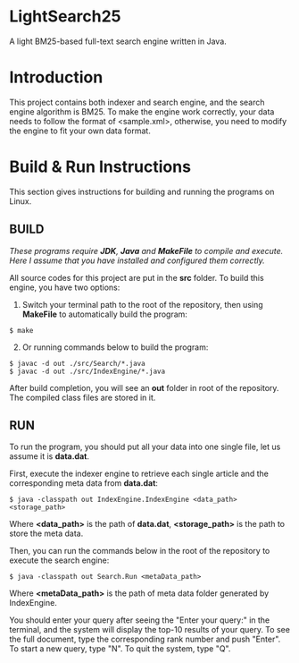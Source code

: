 # LightSearch25
A light BM25-based full-text search engine written in Java.

# **Introduction**
This project contains both indexer and search engine, and the search engine algorithm is BM25. 
To make the engine work correctly, your data needs to follow the format of <sample.xml>, otherwise, you need to modify the engine to fit your own data format.

# **Build & Run Instructions**

This section gives instructions for building and running the programs on Linux.

## **BUILD** 
*These programs require ***JDK***, ***Java*** and ***MakeFile*** to compile and execute. Here I assume that you have installed and configured them correctly.*

All source codes for this project are put in the **src** folder. To build this engine, you have two options:

1. Switch your terminal path to the root of the repository, then using **MakeFile** to automatically build the program:

```
$ make
```

2. Or running commands below to build the program:

```
$ javac -d out ./src/Search/*.java
$ javac -d out ./src/IndexEngine/*.java
```

After build completion, you will see an **out** folder in root of the repository. The compiled class files are stored in it.

## **RUN** 
To run the program, you should put all your data into one single file, let us assume it is **data.dat**.

First, execute the indexer engine to retrieve each single article and the corresponding meta data from **data.dat**:

```
$ java -classpath out IndexEngine.IndexEngine <data_path> <storage_path>
```

Where **<data_path>** is the path of **data.dat**, **<storage_path>** is the path to store the meta data.

Then, you can run the commands below in the root of the repository to execute the search engine:

```
$ java -classpath out Search.Run <metaData_path>
```

Where **<metaData_path>** is the path of meta data folder generated by IndexEngine.

You should enter your query after seeing the "Enter your query:" in the terminal, and the system will display the 
top-10 results of your query. To see the full document, type the corresponding rank number and push "Enter". To 
start a new query, type "N". To quit the system, type "Q".

